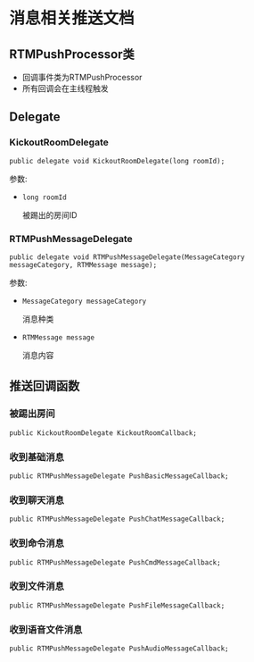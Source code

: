 # 消息相关推送文档

## RTMPushProcessor类
+ 回调事件类为RTMPushProcessor
+ 所有回调会在主线程触发

## Delegate

### KickoutRoomDelegate
    public delegate void KickoutRoomDelegate(long roomId);

参数:

+ `long roomId`

    被踢出的房间ID

### RTMPushMessageDelegate
    public delegate void RTMPushMessageDelegate(MessageCategory messageCategory, RTMMessage message);

参数:

+ `MessageCategory messageCategory`

    消息种类

+ `RTMMessage message`

    消息内容

## 推送回调函数

### 被踢出房间
    public KickoutRoomDelegate KickoutRoomCallback;

### 收到基础消息
    public RTMPushMessageDelegate PushBasicMessageCallback;

### 收到聊天消息
    public RTMPushMessageDelegate PushChatMessageCallback;

### 收到命令消息
    public RTMPushMessageDelegate PushCmdMessageCallback;

### 收到文件消息
    public RTMPushMessageDelegate PushFileMessageCallback;

### 收到语音文件消息
    public RTMPushMessageDelegate PushAudioMessageCallback;